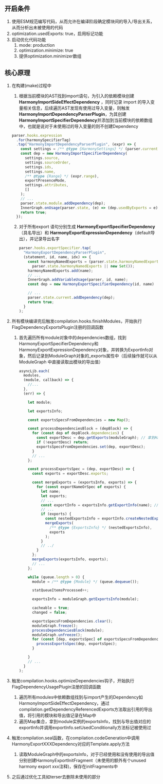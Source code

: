 ## 开启条件

1. 使用ESM规范编写代码，从而允许在编译阶段确定模块间的导入/导出关系，从而分析出未被使用的代码
2. optimization.usedExports: true，启用标记功能
3. 启动优化代码功能
   1. mode: production
   2. optimization.minimize: true
   3. 提供optimization.minimizer数组

## 核心原理

1. 在构建(make)过程中

   1. 根据当前模块的AST找到import语句，为引入的依赖模块创建 **HarmonyImportSideEffectDependency** ，同时记录 import 的导入变量相关信息，后续遍历AST发现有使用过导入变量，则触发**HarmonyImportDependencyParserPlugin**，为其创建**HarmonyImportSpecifierDependency**并添加到当前模块的依赖数组中，也就是说对于未使用过的导入变量的则不创建Dependency

   ```javascript
   parser.hooks.expression
     .for(harmonySpecifierTag)
     .tap("HarmonyImportDependencyParserPlugin", (expr) => {
       const settings = /** @type {HarmonySettings} */ (parser.currentTagData);
       const dep = new HarmonyImportSpecifierDependency(
         settings.source,
         settings.sourceOrder,
         settings.ids,
         settings.name,
         /** @type {Range} */ (expr.range),
         exportPresenceMode,
         settings.attributes,
         []
       );
       // ...
       parser.state.module.addDependency(dep);
       InnerGraph.onUsage(parser.state, (e) => (dep.usedByExports = e));
       return true;
     });

   ```
   2. 对于所有export 语句分别生成 **HarmonyExportSpecifierDependency**（具名导出）和 **HarmonyExportExpressionDependency**（default导出），并记录导出名字
      ```javascript
      parser.hooks.exportSpecifier.tap(
        "HarmonyExportDependencyParserPlugin",
        (statement, id, name, idx) => {
          const harmonyNamedExports = (parser.state.harmonyNamedExports =
            parser.state.harmonyNamedExports || new Set());
          harmonyNamedExports.add(name);
          // ...
          InnerGraph.addVariableUsage(parser, id, name);
          const dep = new HarmonyExportSpecifierDependency(id, name)

          // ...
          parser.state.current.addDependency(dep);
          return true;
        }
      );

      ```
2. 所有模块编译完后触发compilation.hooks.finishModules，开始执行FlagDependencyExportsPlugin注册的回调函数

   1. 首先遍历所有module对象中的dependencies数组，找到HarmonyExportSpecifierDependency和HarmonyExportExpressionDependency对象，并转换为ExportInfo对象，然后记录到ModuleGraph对象的_exports属性中（后续操作就可以从 ModuleGraph 中直接读取出模块的导出值）
      ```javascript
      asyncLib.each(
        modules,
        (module, callback) => {
          //...
        },
        (err) => {

          let module;

          let exportsInfo;

          const exportsSpecsFromDependencies = new Map();

          const processDependenciesBlock = (depBlock) => {
            for (const dep of depBlock.dependencies) {
              const exportDesc = dep.getExports(moduleGraph); // 拿到HarmonyExportXXXDependency的导出信息
              if (!exportDesc) return;
              exportsSpecsFromDependencies.set(dep, exportDesc);
            }
            // ...
          };

          const processExportsSpec = (dep, exportDesc) => {
            const exports = exportDesc.exports;

            const mergeExports = (exportsInfo, exports) => {
              for (const exportNameOrSpec of exports) {
                let name;
                let exports;
                // ...
                const exportInfo = exportsInfo.getExportInfo(name); // 根据导出值进行创建ExportInfo并记录在moduleGraph中
                // ...
                if (exports) {
                  const nestedExportsInfo = exportInfo.createNestedExportsInfo();
                  mergeExports(
                    /** @type {ExportsInfo} */ (nestedExportsInfo),
                    exports
                  );
                }
                // ../
              }
            };
            mergeExports(exportsInfo, exports);
            // ...
          };

          while (queue.length > 0) {
            module = /** @type {Module} */ (queue.dequeue());

            statQueueItemsProcessed++;

            exportsInfo = moduleGraph.getExportsInfo(module);

            cacheable = true;
            changed = false;

            exportsSpecsFromDependencies.clear();
            moduleGraph.freeze();
            processDependenciesBlock(module);
            moduleGraph.unfreeze();
            for (const [dep, exportsSpec] of exportsSpecsFromDependencies) {
              processExportsSpec(dep, exportsSpec);
            }

          }
          // ...
        }
      );

      ```
3. 触发compilation.hooks.optimizeDependencies钩子，开始执行FlagDependencyUsagePlugin注册的回调函数

   1. 遍历所有modules中依赖数组找到与import产生的Dependency如HarmonyImportSideEffectDependency，通过compilation.getDependencyReferencedExports方法取出引用的导出值，将引用的模块和导出值记录在Map中
   2. 遍历Map集合，拿到module实例的exportsInfo，找到与导出值对应的exportInfo并调用exportInfo.setUsedConditionally方法标记被使用过
4. 触发compilation.seal函数，在compilation.codeGeneration中调用HarmonyExportXXXDependency对应的Template.apply方法

   1. 读取ModuleGraph中的exportsInfo，对于已经使用和没有使用的导出值分别创建HarmonyExportInitFragment（未使用的额外有个unused harmony export xxx注释)，保存在initFragments中
5. 之后通过优化工具如terser去删除未使用的部分
